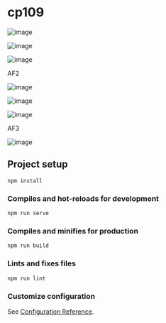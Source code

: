 # cp109

![image](https://user-images.githubusercontent.com/70351751/142796564-b80bd807-4050-419f-bd52-914bc8096736.png)

![image](https://user-images.githubusercontent.com/70351751/142796589-5b01e816-d66b-4c65-a928-9eba421e8a6c.png)

![image](https://user-images.githubusercontent.com/70351751/142796602-6a3822b4-7fc4-4824-b8f1-2816aaad5100.png)

AF2

![image](https://user-images.githubusercontent.com/70351751/143801540-49f4b69f-24f3-4fba-9bea-acbf94c3dc06.png)

![image](https://user-images.githubusercontent.com/70351751/143801587-406ec295-275b-4702-bfcb-19a45c7de544.png)

![image](https://user-images.githubusercontent.com/70351751/143801612-ac45b0c0-fd38-496d-ab9f-6cf3ce848ed9.png)

AF3

![image](https://user-images.githubusercontent.com/70351751/144682548-b70f1f7c-5e69-4853-948e-5c59f1fc2365.png)



## Project setup
```
npm install
```

### Compiles and hot-reloads for development
```
npm run serve
```

### Compiles and minifies for production
```
npm run build
```

### Lints and fixes files
```
npm run lint
```

### Customize configuration
See [Configuration Reference](https://cli.vuejs.org/config/).
